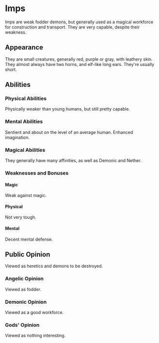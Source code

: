 # Imps

Imps are weak fodder demons, but generally used as a magical workforce for construction and transport. They are very capable, despite their weakness.

## Appearance

They are small creatures, generally red, purple or gray, with leathery skin. They almost always have two horns, and elf-like long ears. They're usually short.

## Abilities

### Physical Abilities

Physically weaker than young humans, but still pretty capable.

### Mental Abilities

Sentient and about on the level of an average human. Enhanced imagination.

### Magical Abilities

They generally have many affinities, as well as Demonic and Nether.

### Weaknesses and Bonuses

#### Magic

Weak against magic.

#### Physical

Not very tough.

#### Mental

Decent mental defense.

## Public Opinion

Viewed as heretics and demons to be destroyed.

### Angelic Opinion

Viewed as fodder.

### Demonic Opinion

Viewed as a good workforce.

### Gods' Opinion

Viewed as nothing interesting.
